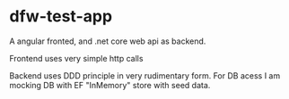 # dfw-test-app

A angular fronted, and .net core web api as backend.

Frontend uses very simple http calls 

Backend uses DDD principle in very rudimentary form. 
For DB acess I am mocking DB with EF "InMemory" store with seed data.
